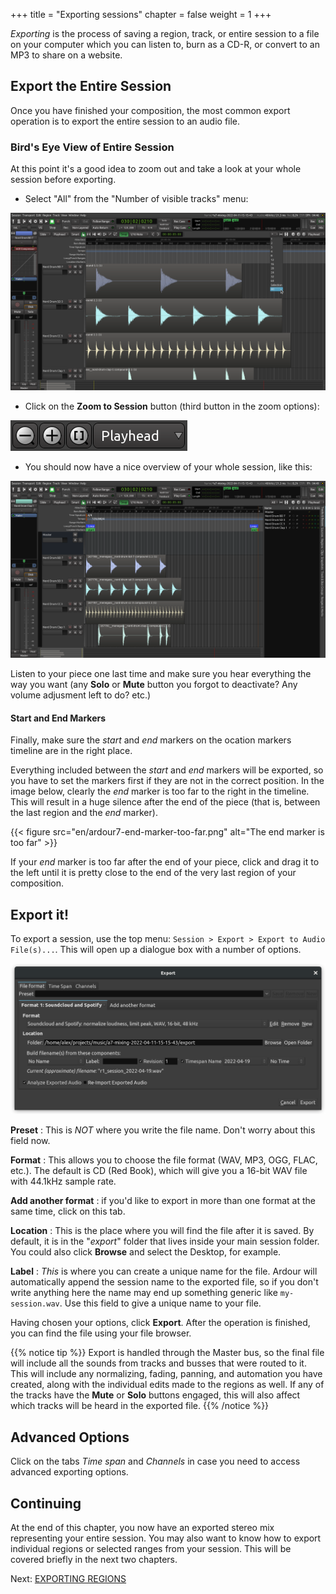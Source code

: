 +++
title = "Exporting sessions"
chapter = false
weight = 1
+++

_Exporting_ is the process of saving a region, track, or entire session to a
file on your computer which you can listen to, burn as a CD-R, or convert
to an MP3 to share on a website.

## Export the Entire Session

Once you have finished your composition, the most common export operation is to export the entire session to an audio file. 

### Bird's Eye View of Entire Session

At this point it's a good idea to zoom out and take a look at your whole session before exporting.

* Select "All" from the "Number of visible tracks" menu:

![track heights](en/ardour7-track-height.png)

* Click on the **Zoom to Session** button (third button in the zoom options):

![zoom options](en/ardour7-session-zoom-all.png)

* You should now have a nice overview of your whole session, like this:

![birds eye view](en/ardour7-birds-eye-view.png)

Listen to your piece one last time and make sure you hear everything the way you want (any **Solo** or **Mute** button you forgot to deactivate? Any volume adjusment left to do? etc.)

#### Start and End Markers

Finally, make sure the _start_ and _end_ markers on the ocation markers
timeline are in the right place.

Everything included between the _start_ and _end_ markers will be exported, so
you have to set the markers first if they are not in the correct position. In
the image below, clearly the _end_ marker is too far to the right in the
timeline. This will result in a huge silence after the end of the piece (that
is, between the last region and the _end_ marker).

{{< figure src="en/ardour7-end-marker-too-far.png" alt="The end marker is too far" >}}

If your _end_ marker is too far after the end of your piece, click and drag it to the left until it is pretty close to the end of the very last region of your composition.

## Export it!

To export a session, use the top menu: `Session > Export > Export to Audio File(s)...`. This will open up a dialogue box with a number of options.

![export session dialog](en/ardour7-exporting-settings.png)

**Preset**
: This is *NOT* where you write the file name. Don't worry about this field now.

**Format**
: This allows you to choose the file format (WAV, MP3, OGG, FLAC, etc.). The default is CD (Red Book), which will give you a 16-bit WAV file with 44.1kHz sample rate.

**Add another format**
: if you'd like to export in more than one format at the same time, click on this tab.

**Location**
: This is the place where you will find the file after it is saved. By default, it is in the "*export*" folder that lives inside your main session folder. You could also click **Browse** and select the Desktop, for example.

**Label**
: _This_ is where you can create a unique name for the file. Ardour will automatically append the session name to the exported file, so if you don't write anything here the name may end up something generic like
`my-session.wav`. Use this field to give a unique name to your file.

Having chosen your options, click **Export**. After the operation is finished, you can find the file using your file browser.

{{% notice tip %}}
Export is handled through the Master bus, so the final file will include all
the sounds from tracks and busses that were routed to it. This will include any
normalizing, fading, panning, and automation you have created, along with the
individual edits made to the regions as well. If any of the tracks have the
**Mute** or **Solo** buttons engaged, this will also affect which tracks will be heard in the exported file.
{{% /notice %}}

## Advanced Options

Click on the tabs _Time span_ and _Channels_ in case you need to access advanced exporting options.

## Continuing

At the end of this chapter, you now have an exported stereo mix representing
your entire session. You may also want to know how to export individual regions
or selected ranges from your session. This will be covered briefly in the next
two chapters.

Next: [EXPORTING REGIONS](../exporting-a-region)


